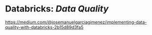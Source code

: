# Databricks: _Data Quality_

https://medium.com/@josemanuelgarciagimenez/implementing-data-quality-with-databricks-2b15d89d3fa5
